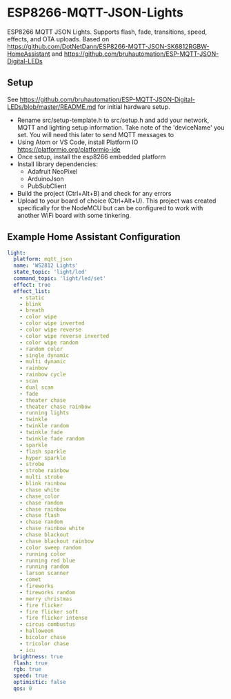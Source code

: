 # ESP8266-MQTT-JSON-Lights
ESP8266 MQTT JSON Lights. Supports flash, fade, transitions, speed, effects, and OTA uploads. Based on https://github.com/DotNetDann/ESP8266-MQTT-JSON-SK6812RGBW-HomeAssistant and https://github.com/bruhautomation/ESP-MQTT-JSON-Digital-LEDs

## Setup
See https://github.com/bruhautomation/ESP-MQTT-JSON-Digital-LEDs/blob/master/README.md for initial hardware setup.

- Rename src/setup-template.h to src/setup.h and add your network, MQTT and lighting setup information. Take note of the 'deviceName' you set. You will need this later to send MQTT messages to
- Using Atom or VS Code, install Platform IO https://platformio.org/platformio-ide
- Once setup, install the esp8266 embedded platform
- Install library dependencies:
    - Adafruit NeoPixel
    - ArduinoJson
    - PubSubClient
- Build the project (Ctrl+Alt+B) and check for any errors
- Upload to your board of choice (Ctrl+Alt+U). This project was created specifically for the NodeMCU but can be configured to work with another WiFi board with some tinkering.

## Example Home Assistant Configuration
```yaml
light:
  platform: mqtt_json
  name: 'WS2812 Lights'
  state_topic: 'light/led'
  command_topic: 'light/led/set'
  effect: true
  effect_list:
    - static
    - blink
    - breath
    - color wipe
    - color wipe inverted
    - color wipe reverse
    - color wipe reverse inverted
    - color wipe random
    - random color
    - single dynamic
    - multi dynamic
    - rainbow
    - rainbow cycle
    - scan
    - dual scan
    - fade
    - theater chase
    - theater chase rainbow
    - running lights
    - twinkle
    - twinkle random
    - twinkle fade
    - twinkle fade random
    - sparkle
    - flash sparkle
    - hyper sparkle
    - strobe
    - strobe rainbow
    - multi strobe
    - blink rainbow
    - chase white
    - chase_color
    - chase random
    - chase rainbow
    - chase flash
    - chase random
    - chase rainbow white
    - chase blackout
    - chase blackout rainbow
    - color sweep random
    - running color
    - running red blue
    - running random
    - larson scanner
    - comet
    - fireworks
    - fireworks random
    - merry christmas
    - fire flicker
    - fire flicker soft
    - fire flicker intense
    - circus combustus
    - halloween
    - bicolor chase
    - tricolor chase
    - icu
  brightness: true
  flash: true
  rgb: true
  speed: true
  optimistic: false
  qos: 0
```
